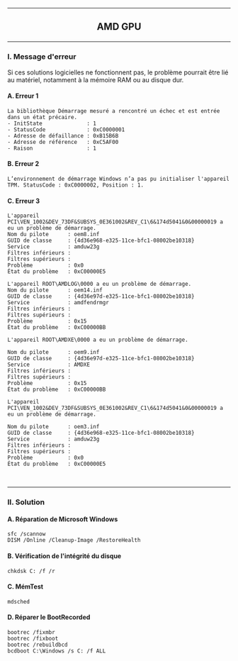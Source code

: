 ----------------------------------------------------------------------------------------------------------------------------------------------------
## <p align='center'> AMD GPU </p>

----------------------------------------------------------------------------------------------------------------------------------------------------
### I. Message d'erreur
Si ces solutions logicielles ne fonctionnent pas, le problème pourrait être lié au matériel, notamment à la mémoire RAM ou au disque dur. 

#### A. Erreur 1
```
La bibliothèque Démarrage mesuré a rencontré un échec et est entrée dans un état précaire.
- InitState              : 1
- StatusCode             : 0xC0000001
- Adresse de défaillance : 0xB15B6B
- Adresse de référence   : 0xC5AF00
- Raison                 : 1
```

#### B. Erreur 2
```
L’environnement de démarrage Windows n’a pas pu initialiser l'appareil TPM. StatusCode : 0xC0000002, Position : 1.
```

#### C. Erreur 3
```
L'appareil PCI\VEN_1002&DEV_73DF&SUBSYS_0E361002&REV_C1\6&174d5041&0&00000019 a eu un problème de démarrage.
Nom du pilote      : oem8.inf
GUID de classe     : {4d36e968-e325-11ce-bfc1-08002be10318}
Service            : amduw23g
Filtres inférieurs : 
Filtres supérieurs : 
Problème           : 0x0
État du problème   : 0xC00000E5
```

```
L'appareil ROOT\AMDLOG\0000 a eu un problème de démarrage.
Nom du pilote      : oem14.inf
GUID de classe     : {4d36e97d-e325-11ce-bfc1-08002be10318}
Service            : amdfendrmgr
Filtres inférieurs : 
Filtres supérieurs : 
Problème           : 0x15
État du problème   : 0xC00000BB
```

```
L'appareil ROOT\AMDXE\0000 a eu un problème de démarrage.

Nom du pilote      : oem9.inf
GUID de classe     : {4d36e97d-e325-11ce-bfc1-08002be10318}
Service            : AMDXE
Filtres inférieurs : 
Filtres supérieurs : 
Problème           : 0x15
État du problème   : 0xC00000BB
```

```
L'appareil PCI\VEN_1002&DEV_73DF&SUBSYS_0E361002&REV_C1\6&174d5041&0&00000019 a eu un problème de démarrage.

Nom du pilote      : oem3.inf
GUID de classe     : {4d36e968-e325-11ce-bfc1-08002be10318}
Service            : amduw23g
Filtres inférieurs : 
Filtres supérieurs : 
Problème           : 0x0
État du problème   : 0xC00000E5
```

<br />

----------------------------------------------------------------------------------------------------------------------------------------------------
### II. Solution

#### A. Réparation de Microsoft Windows
```
sfc /scannow
DISM /Online /Cleanup-Image /RestoreHealth
```
#### B. Vérification de l'intégrité du disque
```
chkdsk C: /f /r
```
#### C. MémTest
```
mdsched
```

#### D. Réparer le BootRecorded
```
bootrec /fixmbr
bootrec /fixboot
bootrec /rebuildbcd
bcdboot C:\Windows /s C: /f ALL
```

